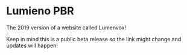 # Lumieno PBR
The 2019 version of a website called Lumenvox!

Keep in mind this is a public beta release so the link might change and updates will happen!
